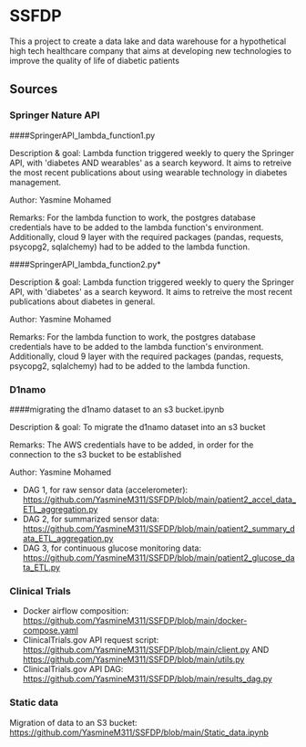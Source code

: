 # SSFDP
This a project to create a data lake and data warehouse for a hypothetical high tech healthcare company that aims at developing new technologies to improve the quality of life of diabetic patients

## Sources
### Springer Nature API
####SpringerAPI_lambda_function1.py 

Description & goal: Lambda function triggered weekly to query the Springer API, with 'diabetes AND wearables' as a search keyword. It aims to retreive the most recent publications about using wearable technology in diabetes management.

Author: Yasmine Mohamed

Remarks: For the lambda function to work, the postgres database credentials have to be added to the lambda function's environment. Additionally, cloud 9 layer with the required packages (pandas, requests, psycopg2, sqlalchemy) had to be added to the lambda function.

####SpringerAPI_lambda_function2.py*

Description & goal: Lambda function triggered weekly to query the Springer API, with 'diabetes' as a search keyword. It aims to retreive the most recent publications about diabetes in general.

Author: Yasmine Mohamed

Remarks: For the lambda function to work, the postgres database credentials have to be added to the lambda function's environment. Additionally, cloud 9 layer with the required packages (pandas, requests, psycopg2, sqlalchemy) had to be added to the lambda function.

### D1namo 
####migrating the d1namo dataset to an s3 bucket.ipynb

Description & goal: To migrate the d1namo dataset into an s3 bucket

Remarks: The AWS credentials have to be added, in order for the connection to the s3 bucket to be established

Author: Yasmine Mohamed


- DAG 1, for raw sensor data (accelerometer): https://github.com/YasmineM311/SSFDP/blob/main/patient2_accel_data_ETL_aggregation.py
- DAG 2, for summarized sensor data: https://github.com/YasmineM311/SSFDP/blob/main/patient2_summary_data_ETL_aggregation.py
- DAG 3, for continuous glucose monitoring data: https://github.com/YasmineM311/SSFDP/blob/main/patient2_glucose_data_ETL.py 

### Clinical Trials
- Docker airflow composition: https://github.com/YasmineM311/SSFDP/blob/main/docker-compose.yaml
- ClinicalTrials.gov API request script: https://github.com/YasmineM311/SSFDP/blob/main/client.py AND
 https://github.com/YasmineM311/SSFDP/blob/main/utils.py 
- ClinicalTrials.gov API DAG: https://github.com/YasmineM311/SSFDP/blob/main/results_dag.py 
 
### Static data
Migration of data to an S3 bucket: https://github.com/YasmineM311/SSFDP/blob/main/Static_data.ipynb

